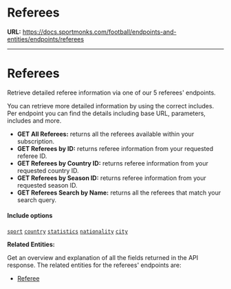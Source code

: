 # Referees

**URL:** https://docs.sportmonks.com/football/endpoints-and-entities/endpoints/referees

---

# Referees

Retrieve detailed referee information via one of our 5 referees\' endpoints.

You can retrieve more detailed information by using the correct includes. Per endpoint you can find the details including base URL, parameters, includes and more.

* **GET All Referees:** returns all the referees available within your subscription.
* **GET Referees by ID:** returns referee information from your requested referee ID.
* **GET Referees by Country ID:** returns referee information from your requested country ID.
* **GET Referees by Season ID:** returns referee information from your requested season ID.
* **GET Referees Search by Name:** returns all the referees that match your search query.

#### Include options

[`sport`](https://app.gitbook.com/o/-MJWE53IpT91aRTPjruo/s/z0kWjB5EvZvqGsozw8vP/) [`country`](https://docs.sportmonks.com/football2/v/core/endpoints/countries) [`statistics`](../../entities/statistic#refereestatistic) [`nationality`](https://app.gitbook.com/o/-MJWE53IpT91aRTPjruo/s/z0kWjB5EvZvqGsozw8vP/)  [`city`](https://app.gitbook.com/o/-MJWE53IpT91aRTPjruo/s/z0kWjB5EvZvqGsozw8vP/)

**Related Entities:**

Get an overview and explanation of all the fields returned in the API response. The related entities for the referees\' endpoints are:

* [Referee](../../entities/team-player-squad-coach-and-referee#referee)
